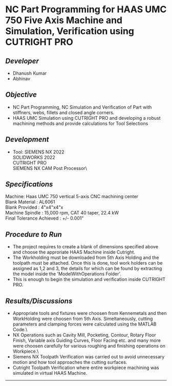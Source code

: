 # NC Part Programming for HAAS UMC 750 Five Axis Machine and Simulation, Verification using CUTRIGHT PRO  

## _Developer_
* Dhanush Kumar
* Abhinav

## _Objective_
* NC Part Programming, NC Simulation and Verification of Part with stiffners, webs, fillets and closed angle corners.
* HAAS UMC Simulation using CUTRIGHT PRO and developing a robust machining methods and provide calculations for Tool Selections

## _Development_
* Tool: SIEMENS NX 2022\
        SOLIDWORKS 2022\
        CUTRIGHT PRO\
        SIEMENS NX CAM Post Processor\

## _Specifications_
Machine: Haas UMC 750 vertical 5-axis CNC machining center\
Blank Material : AL6061\
Blank Provided : 4"x4"x4"x\
Machine Spindle : 15,000 rpm, CAT 40 taper, 22.4 kW\
Final Tolerance Achieved : +/- 0.001"

## _Procedure to Run_
* The project requires to create a blank of dimensions specified above and choose the approriate HAAS Machine inside Cutright.
* The Workholding must be downloaded from 5th Axis Holding and the toolpath must be attached. Once this is done, tool work holders can be assigned as 1,2 and 3, the details for which can be found by extracting the model inside the 'ModelWithOperations Folder'.
* This is enough to begin the simulation and verification inside CUTRIGHT PRO. 

## _Results/Discussions_
* Appropriate tools and fixtures were choosen from Kennemetals and then WorkHolding were choosen from 5th Axis. Simeltaneously, cutting parameters and clamping forces were calculated using the MATLAB Code.\
* NX Operations such as Cavity Mill, Pocketing, Contour, Rotary Floor Finish, Variable axis Guiding Curves, Floor Facing etc. and many more were choosen carefully for various roughing and finishing operations on Workpiece.\
* Siemens NX Toolpath Verification was carried out to avoid unnecessary motion and how tool approaches the cutting surfaces. 
* Cutright Toolpath Verification where entire workpiece machining was simulated in virtual HAAS Machine.

---


